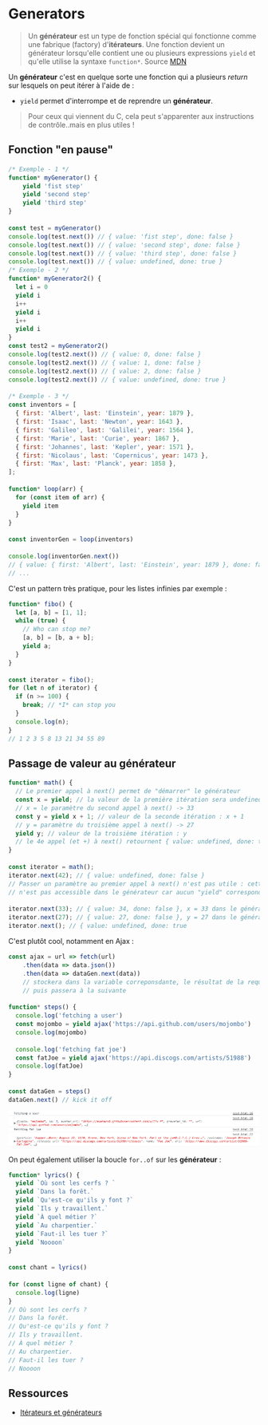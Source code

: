 # Generators

>Un **générateur** est un type de fonction spécial qui fonctionne comme une fabrique (factory) d'**itérateurs**. Une fonction devient un générateur lorsqu'elle contient une ou plusieurs expressions `yield` et qu'elle utilise la syntaxe `function*`. Source [MDN](https://developer.mozilla.org/fr/docs/Web/JavaScript/Guide/iterateurs_et_generateurs#Générateurs)

Un **générateur** c'est en quelque sorte une fonction qui a plusieurs *return* sur lesquels on peut itérer à l'aide de :
- `yield` permet d'interrompe et de reprendre un **générateur**.

> Pour ceux qui viennent du C, cela peut s'apparenter aux instructions de contrôle..mais en plus utiles !

## Fonction "en pause"
```js
/* Exemple - 1 */
function* myGenerator() {
    yield 'fist step'
    yield 'second step'
    yield 'third step'
}

const test = myGenerator()
console.log(test.next()) // { value: 'fist step', done: false }
console.log(test.next()) // { value: 'second step', done: false }
console.log(test.next()) // { value: 'third step', done: false }
console.log(test.next()) // { value: undefined, done: true }
/* Exemple - 2 */
function* myGenerator2() {
  let i = 0
  yield i
  i++
  yield i
  i++
  yield i
}
const test2 = myGenerator2()
console.log(test2.next()) // { value: 0, done: false }
console.log(test2.next()) // { value: 1, done: false }
console.log(test2.next()) // { value: 2, done: false }
console.log(test2.next()) // { value: undefined, done: true }

/* Exemple - 3 */
const inventors = [
  { first: 'Albert', last: 'Einstein', year: 1879 },
  { first: 'Isaac', last: 'Newton', year: 1643 },
  { first: 'Galileo', last: 'Galilei', year: 1564 },
  { first: 'Marie', last: 'Curie', year: 1867 },
  { first: 'Johannes', last: 'Kepler', year: 1571 },
  { first: 'Nicolaus', last: 'Copernicus', year: 1473 },
  { first: 'Max', last: 'Planck', year: 1858 },
];

function* loop(arr) {
  for (const item of arr) {
    yield item
  }
}

const inventorGen = loop(inventors)

console.log(inventorGen.next()) 
// { value: { first: 'Albert', last: 'Einstein', year: 1879 }, done: false }
// ...
```

C'est un pattern très pratique, pour les listes infinies par exemple :

```js
function* fibo() {
  let [a, b] = [1, 1];
  while (true) {
    // Who can stop me?
    [a, b] = [b, a + b];
    yield a;
  }
}

const iterator = fibo();
for (let n of iterator) {
  if (n >= 100) {
    break; // *I* can stop you
  }
  console.log(n);
}
// 1 2 3 5 8 13 21 34 55 89
```


## Passage de valeur au générateur

```js
function* math() {
  // Le premier appel à next() permet de "démarrer" le générateur
  const x = yield; // la valeur de la première itération sera undefined
  // x = le paramètre du second appel à next() -> 33
  const y = yield x + 1; // valeur de la seconde itération : x + 1
  // y = paramètre du troisième appel à next() -> 27
  yield y; // valeur de la troisième itération : y
  // le 4e appel (et +) à next() retournent { value: undefined, done: true }
}

const iterator = math();
iterator.next(42); // { value: undefined, done: false }
// Passer un paramètre au premier appel à next() n'est pas utile : cette valeur
// n'est pas accessible dans le générateur car aucun "yield" correspondant

iterator.next(33); // { value: 34, done: false }, x = 33 dans le générateur
iterator.next(27); // { value: 27, done: false }, y = 27 dans le générateur
iterator.next(); // { value: undefined, done: true 
```

C'est plutôt cool, notamment en Ajax :

```js
const ajax = url => fetch(url)
    .then(data => data.json())
    .then(data => dataGen.next(data)) 
    // stockera dans la variable correponsdante, le résultat de la requête
    // puis passera à la suivante

function* steps() {
  console.log('fetching a user')
  const mojombo = yield ajax('https://api.github.com/users/mojombo')
  console.log(mojombo)

  console.log('fetching fat joe')
  const fatJoe = yield ajax('https://api.discogs.com/artists/51988')
  console.log(fatJoe)
}

const dataGen = steps()
dataGen.next() // kick it off
```

![result-ajax](result.png)

On peut également utiliser la boucle `for..of` sur les **générateur** :

```js
function* lyrics() {
  yield `Où sont les cerfs ? ` 
  yield `Dans la forêt.` 
  yield `Qu'est-ce qu'ils y font ?` 
  yield `Ils y travaillent.` 
  yield `À quel métier ?` 
  yield `Au charpentier.` 
  yield `Faut-il les tuer ?` 
  yield `Noooon` 
}

const chant = lyrics()

for (const ligne of chant) {
  console.log(ligne)
}
// Où sont les cerfs ? 
// Dans la forêt.
// Qu'est-ce qu'ils y font ?
// Ils y travaillent.
// À quel métier ?
// Au charpentier.
// Faut-il les tuer ?
// Noooon
```

## Ressources

- [Itérateurs et générateurs](http://putaindecode.io/fr/articles/js/es2015/generators/)